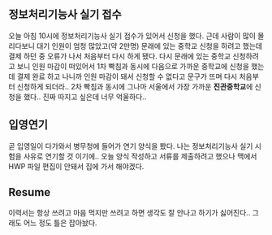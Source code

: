 ## 정보처리기능사 실기 접수

오늘 아침 10시에 정보처리기능사 실기 접수가 있어서 신청을 했다. 근데 사람이 많이 몰리다보니 대기 인원이 엄청 많았고(약 2만명) 문래에 있는 중학교 신청을 하려고 했는데
결제 하던 중 오류가 나서 처음부터 다시 하게 됐다. 다시 문래에 있는 중학교 신청하려고 보니 인원 마감이 떠있어서 1차 빡침과 동시에 다음으로 가까운 중학교에 신청을 했는데
결제 완료 하고 나니까 인원 마감이 돼서 신청할 수 없다고 문구가 뜨며 다시 처음부터 신청하게 되더라.. 2차 빡침과 동시에 그나마 서울에서 가장 가까운 <b>진관중학교</b>에 신청을 했다..
진짜 따지고 싶은데 너무 억울하다..

## 입영연기

곧 입영일이 다가와서 병무청에 들어가 연기 양식을 봤다. 나는 정보처리기능사 실기 시험을 사유로 연기할 것 이기에.. 오늘 양식 작성하고 서류를 제출하려고 했으나
맥에서 HWP 파일 편집이 안돼서 집에 가서 해야겠다.

## Resume

이력서는 항상 쓰려고 마음 먹지만 쓰려고 하면 생각도 잘 안나고 하기가 싫어진다.. 그래도 어느 정도 틀은 잡아놨다.
